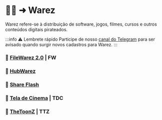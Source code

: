 # 🏴‍☠️ ➜ Warez

Warez refere-se à distribuição de software, jogos, filmes, cursos e outros conteúdos digitais pirateados. 

:::info ⚠️ Lembrete rápido
Participe de nosso [canal do Telegram](https://t.me/trackerslist) para ser avisado quando surgir novos cadastros para Warez.
:::

### 🧲 [FileWarez 2.0](https://filewarez.club/) | FW

### 🧲 [HubWarez](https://hubwarez.tv/forum/register.php)

### 🧲 [Share Flash](https://www.shareflash.xyz/)

### 🧲 [Tela de Cinema](https://teladecinema.forumeiros.com/) | TDC

### 🧲 [TheToonZ](https://www.thetoonz.com/) | TTZ
